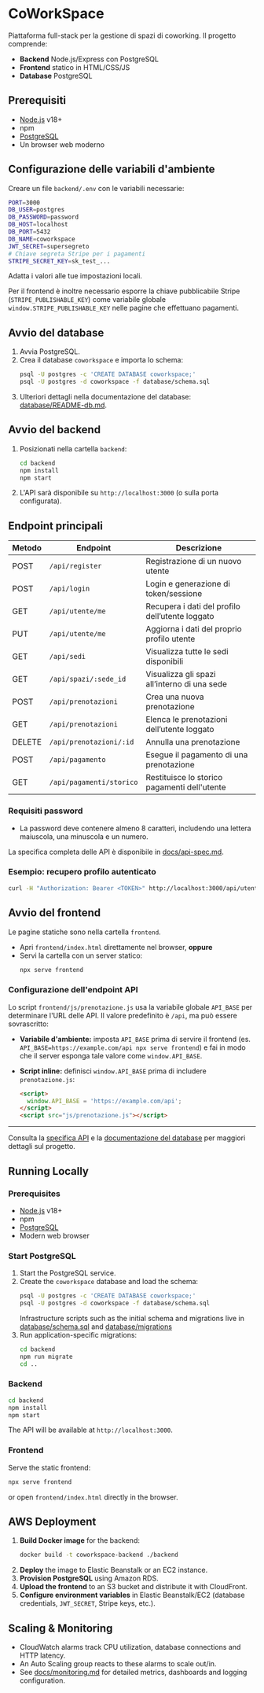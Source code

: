 # CoWorkSpace

Piattaforma full-stack per la gestione di spazi di coworking. Il progetto comprende:

- **Backend** Node.js/Express con PostgreSQL
- **Frontend** statico in HTML/CSS/JS
- **Database** PostgreSQL

## Prerequisiti

- [Node.js](https://nodejs.org/) v18+
- npm
- [PostgreSQL](https://www.postgresql.org/)
- Un browser web moderno

## Configurazione delle variabili d'ambiente

Creare un file `backend/.env` con le variabili necessarie:

```bash
PORT=3000
DB_USER=postgres
DB_PASSWORD=password
DB_HOST=localhost
DB_PORT=5432
DB_NAME=coworkspace
JWT_SECRET=supersegreto
# Chiave segreta Stripe per i pagamenti
STRIPE_SECRET_KEY=sk_test_...
```

Adatta i valori alle tue impostazioni locali.

Per il frontend è inoltre necessario esporre la chiave pubblicabile Stripe (`STRIPE_PUBLISHABLE_KEY`) come variabile globale `window.STRIPE_PUBLISHABLE_KEY` nelle pagine che effettuano pagamenti.

## Avvio del database

1. Avvia PostgreSQL.
2. Crea il database `coworkspace` e importa lo schema:
   ```bash
   psql -U postgres -c 'CREATE DATABASE coworkspace;'
   psql -U postgres -d coworkspace -f database/schema.sql
   ```
3. Ulteriori dettagli nella documentazione del database: [database/README-db.md](database/README-db.md).

## Avvio del backend

1. Posizionati nella cartella `backend`:
   ```bash
   cd backend
   npm install
   npm start
   ```
2. L'API sarà disponibile su `http://localhost:3000` (o sulla porta configurata).

## Endpoint principali

| Metodo | Endpoint                 | Descrizione                                      |
|--------|--------------------------|--------------------------------------------------|
| POST   | `/api/register`          | Registrazione di un nuovo utente                 |
| POST   | `/api/login`             | Login e generazione di token/sessione            |
| GET    | `/api/utente/me`         | Recupera i dati del profilo dell’utente loggato |
| PUT    | `/api/utente/me`         | Aggiorna i dati del proprio profilo utente       |
| GET    | `/api/sedi`              | Visualizza tutte le sedi disponibili             |
| GET    | `/api/spazi/:sede_id`    | Visualizza gli spazi all’interno di una sede    |
| POST   | `/api/prenotazioni`      | Crea una nuova prenotazione                      |
| GET    | `/api/prenotazioni`      | Elenca le prenotazioni dell’utente loggato       |
| DELETE | `/api/prenotazioni/:id`  | Annulla una prenotazione                         |
| POST   | `/api/pagamento`         | Esegue il pagamento di una prenotazione          |
| GET    | `/api/pagamenti/storico` | Restituisce lo storico pagamenti dell'utente    |

### Requisiti password

- La password deve contenere almeno 8 caratteri, includendo una lettera maiuscola, una minuscola e un numero.

La specifica completa delle API è disponibile in [docs/api-spec.md](docs/api-spec.md).

### Esempio: recupero profilo autenticato

```bash
curl -H "Authorization: Bearer <TOKEN>" http://localhost:3000/api/utente/me
```

## Avvio del frontend

Le pagine statiche sono nella cartella `frontend`.

- Apri `frontend/index.html` direttamente nel browser, **oppure**
- Servi la cartella con un server statico:
  ```bash
  npx serve frontend
  ```

### Configurazione dell'endpoint API

Lo script `frontend/js/prenotazione.js` usa la variabile globale `API_BASE` per determinare l'URL delle API. Il valore predefinito è `/api`, ma può essere sovrascritto:

- **Variabile d'ambiente:** imposta `API_BASE` prima di servire il frontend (es. `API_BASE=https://example.com/api npx serve frontend`) e fai in modo che il server esponga tale valore come `window.API_BASE`.
- **Script inline:** definisci `window.API_BASE` prima di includere `prenotazione.js`:

  ```html
  <script>
    window.API_BASE = 'https://example.com/api';
  </script>
  <script src="js/prenotazione.js"></script>
  ```

---

Consulta la [specifica API](docs/api-spec.md) e la [documentazione del database](database/README-db.md) per maggiori dettagli sul progetto.

## Running Locally

### Prerequisites
- [Node.js](https://nodejs.org/) v18+
- npm
- [PostgreSQL](https://www.postgresql.org/)
- Modern web browser

### Start PostgreSQL
1. Start the PostgreSQL service.
2. Create the `coworkspace` database and load the schema:
   ```bash
   psql -U postgres -c 'CREATE DATABASE coworkspace;'
   psql -U postgres -d coworkspace -f database/schema.sql
   ```
   Infrastructure scripts such as the initial schema and migrations live in [database/schema.sql](database/schema.sql) and [database/migrations](database/migrations/)
3. Run application-specific migrations:
   ```bash
   cd backend
   npm run migrate
   cd ..
   ```

### Backend
```bash
cd backend
npm install
npm start
```
The API will be available at `http://localhost:3000`.

### Frontend
Serve the static frontend:
```bash
npx serve frontend
```
or open `frontend/index.html` directly in the browser.

## AWS Deployment
1. **Build Docker image** for the backend:
   ```bash
   docker build -t coworkspace-backend ./backend
   ```
2. **Deploy** the image to Elastic Beanstalk or an EC2 instance.
3. **Provision PostgreSQL** using Amazon RDS.
4. **Upload the frontend** to an S3 bucket and distribute it with CloudFront.
5. **Configure environment variables** in Elastic Beanstalk/EC2 (database credentials, `JWT_SECRET`, Stripe keys, etc.).

## Scaling & Monitoring
- CloudWatch alarms track CPU utilization, database connections and HTTP latency.
- An Auto Scaling group reacts to these alarms to scale out/in.
- See [docs/monitoring.md](docs/monitoring.md) for detailed metrics, dashboards and logging configuration.
